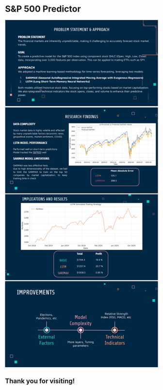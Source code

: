 # S&P 500 Predictor
<img src='static/readme1.jpeg' alt='slide1'/>
<img src='static/readme2.jpeg' alt='slide2'/>
<img src='static/readme3.jpeg' alt='slide3'/>
<img src='static/readme4.jpeg' alt='slide4'/>



<h2>Thank you for visiting!</h2>


